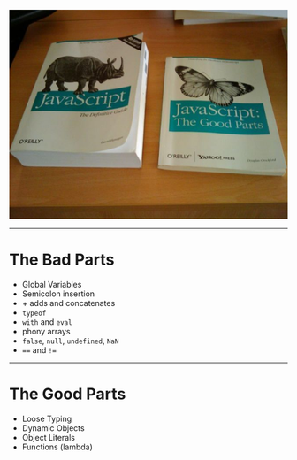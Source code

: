 ![bad-vs-good](../images/bad-vs-good.jpg)

---

# The Bad Parts

* Global Variables
* Semicolon insertion
* \+ adds and concatenates
* `typeof`
* `with` and `eval`
* phony arrays
* `false`, `null`, `undefined`, `NaN`
* `==` and `!=`

---

# The Good Parts

* Loose Typing
* Dynamic Objects
* Object Literals
* Functions (lambda)